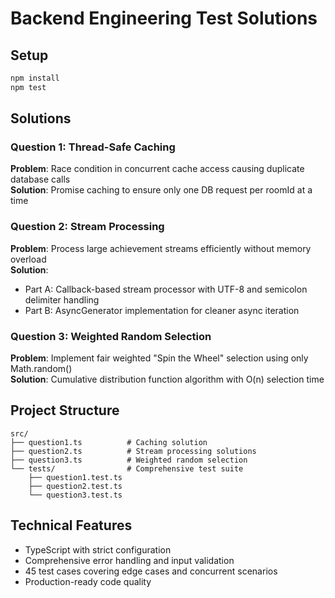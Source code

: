 # Backend Engineering Test Solutions

## Setup
```bash
npm install
npm test
```

## Solutions

### Question 1: Thread-Safe Caching
**Problem**: Race condition in concurrent cache access causing duplicate database calls  
**Solution**: Promise caching to ensure only one DB request per roomId at a time

### Question 2: Stream Processing  
**Problem**: Process large achievement streams efficiently without memory overload  
**Solution**: 
- Part A: Callback-based stream processor with UTF-8 and semicolon delimiter handling
- Part B: AsyncGenerator implementation for cleaner async iteration

### Question 3: Weighted Random Selection
**Problem**: Implement fair weighted "Spin the Wheel" selection using only Math.random()  
**Solution**: Cumulative distribution function algorithm with O(n) selection time

## Project Structure
```
src/
├── question1.ts          # Caching solution
├── question2.ts          # Stream processing solutions  
├── question3.ts          # Weighted random selection
└── tests/                # Comprehensive test suite
    ├── question1.test.ts
    ├── question2.test.ts
    └── question3.test.ts
```

## Technical Features
- TypeScript with strict configuration
- Comprehensive error handling and input validation
- 45 test cases covering edge cases and concurrent scenarios
- Production-ready code quality